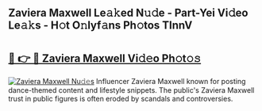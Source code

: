 ## Zaviera Maxwell Le𝚊𝚔ed N𝚞𝚍e - Part-Yei Vi𝚍eo Le𝚊𝚔s - H𝚘t O𝚗lyf𝚊ns Ph𝚘tos TInnV

# <h2><a href="http://hf7en61.feru.top/?c=Zaviera+Maxwell">🔗 👉 🔴 Zaviera Maxwell Vi𝚍𝚎o Ph𝚘t𝚘𝚜</a></h2>

[![Zaviera Maxwell Nu𝚍𝚎s](https://i.imgur.com/0TWrTi3.gif)](http://hf7en61.feru.top/?c=Zaviera+Maxwell)
Influencer Zaviera Maxwell known for posting dance-themed content and lifestyle snippets. The public's Zaviera Maxwell trust in public figures is often eroded by scandals and controversies. 

